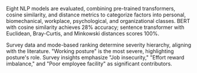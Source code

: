 Eight NLP models are evaluated, combining pre-trained transformers, cosine similarity, and distance metrics to categorize factors into personal, biomechanical, workplace, psychological, and organizational classes. BERT with cosine similarity achieves 28% accuracy; sentence transformer with Euclidean, Bray-Curtis, and Minkowski distances scores 100%.

Survey data and mode-based ranking determine severity hierarchy, aligning with the literature. "Working posture" is the most severe, highlighting posture's role. Survey insights emphasize "Job insecurity," "Effort reward imbalance," and "Poor employee facility" as significant contributors.
